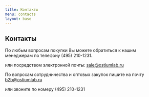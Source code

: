 ```yaml
---
title: Контакты
menu: contacts
layout: base
---
```


## Контакты

По любым вопросам покупки Вы можете обратиться к нашим менеджерам по телефону (495) 210-1231.

или посредством электронной почты: <sale@ostiumlab.ru>

По вопросам сотрудничества и оптовых закупок пишите на почту <b2b@ostiumlab.ru>

или звоните по номеру (495) 210-1231
